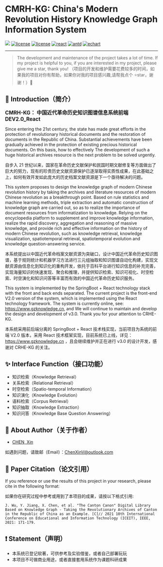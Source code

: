 # CMRH-KG: China's Modern Revolution History Knowledge Graph Information System
![](https://www.wujunchao.top/wp-content/uploads/2022/03/CMRH-KG.png)
[![license](https://img.shields.io/badge/author-ChenXin-purple)](https://github.com/junchaoIU/Canton-KG-React/blob/main/LICENSE)
[![license](https://img.shields.io/crates/l/rustc-serialize)](https://github.com/junchaoIU/Canton-KG-React/blob/main/LICENSE)
[![react](https://img.shields.io/badge/Springboot-2.2.5-yellowgreen)](https://github.com/facebook/springboot)
[![antd](https://img.shields.io/badge/antd-3.17.0-orange)](https://github.com/ant-design/ant-design)
[![echart](https://img.shields.io/badge/echart-4.7.0-green)](https://github.com/apache/echarts)

---

> The development and maintenance of the project takes a lot of time. If my project is helpful to you, if you are interested in my project, please give me a star, thank you! （项目的开发和维护需要花费较多的时间，如果我的项目对你有帮助，如果你对我的项目感兴趣,请帮我点个 ⭐star，谢谢！）🍉

## 🌈 Introduction（简介）

**<big>CMRH-KG： 中国近代革命历史知识图谱信息系统前端 DEV2.0_React</big>**

Since entering the 21st century, the state has made great efforts in the protection of revolutionary historical documents and the restoration of documents in the Republic of China. Substantial achievements have been gradually achieved in the protection of existing precious historical documents. On this basis, how to effectively The development of such a huge historical archives resource is the next problem to be solved urgently.

自步入 21 世纪以来，国家在革命历史文献保护和民国时期文献修复等方面做出了巨大的努力，现有的珍贵历史文献资源保护已逐渐取得实质性成果，在此基础之上，如何有效开发如此庞大的历史档案文献资源是下一个亟待解决的问题。

This system proposes to design the knowledge graph of modern Chinese revolution history by taking the archives and literature resources of modern Chinese revolution as a breakthrough point. Based on rule statistics and machine learning methods, triple extraction and automatic construction of knowledge graph are carried out, so as to realize the importance of document resources from informatization to knowledge. Relying on the encyclopedia platform to supplement and improve knowledge information, realize the rapid discovery, aggregation and reasoning of massive knowledge, and provide rich and effective information on the history of modern Chinese revolution, such as knowledge retrieval, knowledge visualization, spatiotemporal retrieval, spatiotemporal evolution and knowledge question-answering service.

本系统提出以中国近代革命档案文献资源为突破口，设计中国近代革命历史知识图谱，基于规则统计和机器学习方法进行三元组抽取和知识图谱自动化构建，实现文献资源由信息化到知识化的重构开发，依托于百科平台进行知识信息的补充完善，实现海量知识的快速发现、聚合和推理，并提供知识检索、知识可视化、时空检索、时空演化和知识问答等丰富而有效的中国近代革命历史知识服务。

This system is implemented by the SpringBoot + React technology stack with the front and back ends separated. The current project is the front-end V2.0 version of the system, which is implemented using the React technology framework. The system is currently online, see: https://www.gzknowledge.cn, and We will continue to maintain and develop the design and development of v3.0. Thank you for your attention to CRHE-KG.

本系统采用前后端分离的 SpringBoot + React 技术栈实现，当前项目为系统的前端 V2.0 版本，采用 React 技术框架实现，目前系统已上线，详见：https://www.gzknowledge.cn ，且会继续维护并正在进行 v3.0 的设计开发，感谢对 CRHE-KG 的关注。

## ✨ Interface Function（接口功能）

- 知识检索（Knowledge Retrieval）
- 关系检索（Relational Retrieval）
- 时空检索（Spatio-temporal Information）
- 知识演化（Knowledge Evolution）
- 语料检索（Corpus Retrieval）
- 知识抽取（Knowledge Extraction）
- 知识问答（Knowledge Base Question Answering）


## 🌸 About Author（关于作者）

- [CHEN, Xin](https://github.com/Chen-X666)

如遇到问题，请致邮（Email）：ChenXinV@outlook.com

## 📕 Paper Citation（论文引用）

If you reference or use the results of this project in your research, please cite in the following format:

如果你在研究过程中参考或用到了本项目的成果，请按以下格式引用:

```
J. Wu, Y. Jiang, X. Chen, et al. "The Canton Canon" Digital Library Based on Knowledge Graph - Taking the Revolutionary Archives of Canton in the Republic of China as an Example. [C]// 2021 10th International Conference on Educational and Information Technology (ICEIT), IEEE, 2021: 171-179.
```

## ❗ Statement（声明）

- 本系统已登记软著，可供参考及实验借鉴，或者自己部署玩玩
- 本项目不可做商业用途，或者直接套用系统作为课题科研成果





